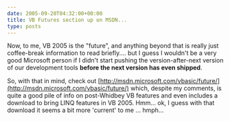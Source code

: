```yaml
---
date: 2005-09-20T04:32:00+00:00
title: VB Futures section up on MSDN...
type: posts
---
```

Now, to me, VB 2005 is the "future", and anything beyond that is really just coffee-break information to read briefly.... but I guess I wouldn't be a very good Microsoft person if I didn't start pushing the version-after-next version of our development tools **before the next version has even shipped**.

So, with that in mind, check out [http://msdn.microsoft.com/vbasic/future/](http://msdn.microsoft.com/vbasic/future/) which, despite my comments, is quite a good pile of info on post-Whidbey VB features and even includes a download to bring LINQ features in VB 2005. Hmm... ok, I guess with that download it seems a bit more 'current' to me ... hmph...
